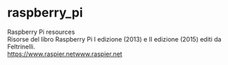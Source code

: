 # raspberry_pi
Raspberry Pi resources<br>
Risorse del libro Raspberry Pi I edizione (2013) e II edizione (2015) editi da Feltrinelli.<br>
<a href>https://www.raspier.net</a>www.raspier.net
